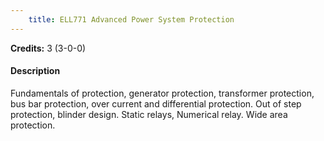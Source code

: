 ```yaml
---
    title: ELL771 Advanced Power System Protection
---
```

**Credits:** 3 (3-0-0)



#### Description 
Fundamentals of protection, generator protection, transformer protection, bus bar protection, over current and differential protection. Out of step protection, blinder design. Static relays, Numerical relay. Wide area protection.